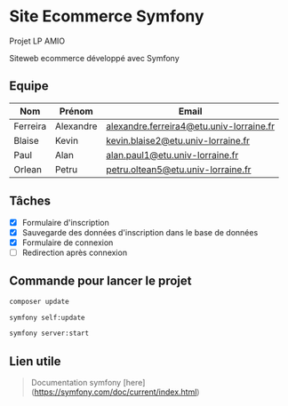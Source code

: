 # Site Ecommerce Symfony

Projet LP AMIO

Siteweb ecommerce développé avec Symfony
## Equipe

| Nom | Prénom | Email |
|-|-|-|
| Ferreira | Alexandre | alexandre.ferreira4@etu.univ-lorraine.fr |
| Blaise | Kevin | kevin.blaise2@etu.univ-lorraine.fr |
| Paul | Alan | alan.paul1@etu.univ-lorraine.fr |
| Orlean | Petru | petru.oltean5@etu.univ-lorraine.fr |

## Tâches

* [x] Formulaire d'inscription
* [x] Sauvegarde des données d'inscription dans le base de données
* [x] Formulaire de connexion
* [ ] Redirection après connexion

## Commande pour lancer le projet

```Bash
composer update

symfony self:update

symfony server:start
```

## Lien utile

> Documentation symfony [here]
(https://symfony.com/doc/current/index.html)